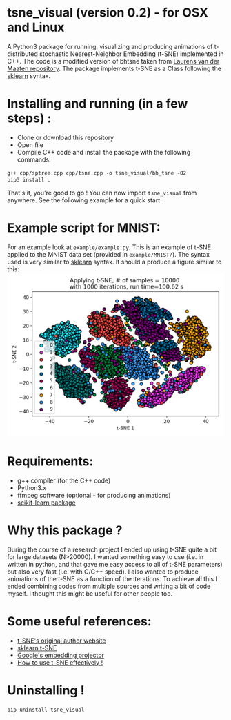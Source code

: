 # tsne_visual (version 0.2) - for OSX and Linux
A Python3 package for running, visualizing and producing animations of t-distributed stochastic Nearest-Neighbor Embedding (t-SNE) implemented in C++.
The code is a modified version of bhtsne taken from [Laurens van der Maaten repository](https://github.com/lvdmaaten/bhtsne). The package implements t-SNE as a Class following the [sklearn](http://scikit-learn.org/stable/modules/manifold.html#t-distributed-stochastic-neighbor-embedding-t-sne) syntax.

# Installing and running (in a few steps) :
- Clone or download this repository
- Open file
- Compile C++ code and install the package with the following commands:
```
g++ cpp/sptree.cpp cpp/tsne.cpp -o tsne_visual/bh_tsne -O2
pip3 install .
```
That's it, you're good to go ! You can now import ```tsne_visual``` from anywhere. See the following example
for a quick start.
# Example script for MNIST: 
For an example look at ```example/example.py```. This is an example of t-SNE applied to the MNIST data set (provided in ```example/MNIST/```).
The syntax used is very similar to [sklearn](http://scikit-learn.org/stable/modules/manifold.html#t-distributed-stochastic-neighbor-embedding-t-sne) syntax.
It should a produce a figure similar to this: ![alt tag](https://github.com/alexandreday/tsne_visual/blob/master/gallery/MNIST-1.png)

# Requirements:
- g++ compiler (for the C++ code)
- Python3.x
- ffmpeg software (optional - for producing animations)
- [scikit-learn package](http://scikit-learn.org/stable/install.html)

# Why this package ?
During the course of a research project I ended up using t-SNE quite a bit for large datasets (N>20000). I wanted something 
easy to use (i.e. in written in python, and that gave me easy access to all of t-SNE parameters) but also very fast (i.e. with C/C++ speed). I also wanted to produce animations of the t-SNE as a function of the iterations. To achieve all this I ended combining codes from multiple sources and writing a bit of code myself. I thought this might be useful for other people too. 

# Some useful references:
- [t-SNE's original author website](https://lvdmaaten.github.io/tsne/)
- [sklearn t-SNE](http://scikit-learn.org/stable/modules/generated/sklearn.manifold.TSNE.html)
- [Google's embedding projector](http://projector.tensorflow.org/)
- [How to use t-SNE effectively !](http://distill.pub/2016/misread-tsne/)

# Uninstalling !
```
pip uninstall tsne_visual
```
